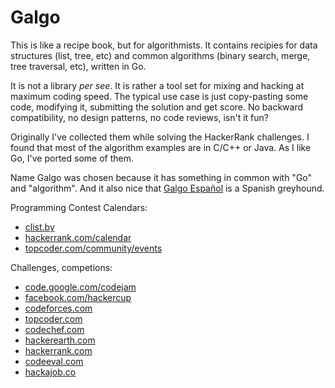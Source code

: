 Galgo
===

This is like a recipe book, but for algorithmists. It contains recipies for
data structures (list, tree, etc) and common algorithms (binary search, merge,
tree traversal, etc), written in Go.

It is not a library _per see_. It is rather a tool set for mixing and hacking at
maximum coding speed. The typical use case is just copy-pasting some code,
modifying it, submitting the solution and get score. No backward compatibility,
no design patterns, no code reviews, isn't it fun?

Originally I've collected them while solving the HackerRank challenges. I found
that most of the algorithm examples are in C/C++ or Java. As I like Go, I've
ported some of them.

Name Galgo was chosen because it has something in common with "Go" and
"algorithm". And it also nice that [Galgo Español][1] is a Spanish greyhound.  

[1]: https://en.wikipedia.org/wiki/Galgo_Espa%C3%B1ol

Programming Contest Calendars:

- [clist.by](http://clist.by/)
- [hackerrank.com/calendar](https://www.hackerrank.com/calendar)
- [topcoder.com/community/events](https://www.topcoder.com/community/events/)

Challenges, competions:

- [code.google.com/codejam](https://code.google.com/codejam)
- [facebook.com/hackercup](https://www.facebook.com/hackercup)
- [codeforces.com](http://codeforces.com/)
- [topcoder.com](http://www.topcoder.com/)
- [codechef.com](https://www.codechef.com/)
- [hackerearth.com](https://www.hackerearth.com/)
- [hackerrank.com](https://www.hackerrank.com/)
- [codeeval.com](https://www.codeeval.com/)
- [hackajob.co](http://hackajob.co/)
